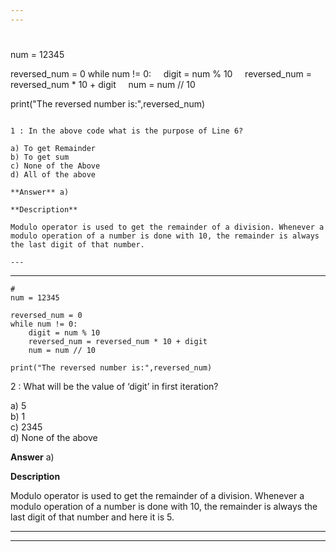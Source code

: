 ```yaml
---
---


```
#
num = 12345

reversed_num = 0
while num != 0:
    digit = num % 10
    reversed_num = reversed_num * 10 + digit
    num = num // 10

print("The reversed number is:",reversed_num)
```

1 : In the above code what is the purpose of Line 6?  

a) To get Remainder  
b) To get sum  
c) None of the Above  
d) All of the above  

**Answer** a) 

**Description** 

Modulo operator is used to get the remainder of a division. Whenever a modulo operation of a number is done with 10, the remainder is always the last digit of that number.   

---
```

---


```
#
num = 12345

reversed_num = 0
while num != 0:
    digit = num % 10
    reversed_num = reversed_num * 10 + digit
    num = num // 10

print("The reversed number is:",reversed_num)
```

2 : What will be the value of ‘digit’ in first iteration?  

a) 5  
b) 1  
c) 2345  
d) None of the above  

**Answer** a) 

**Description**

Modulo operator is used to get the remainder of a division. Whenever a modulo operation of a number is done with 10, the remainder is always the last digit of that number and here it is 5.  

---
---


```

